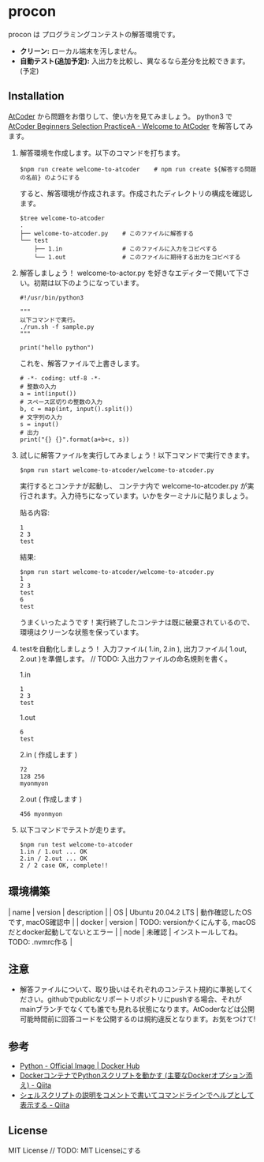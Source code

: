 # procon

procon は プログラミングコンテストの解答環境です。

* **クリーン:** ローカル端末を汚しません。
* **自動テスト(追加予定):** 入出力を比較し、異なるなら差分を比較できます。(予定)

## Installation

[AtCoder](https://atcoder.jp/home) から問題をお借りして、使い方を見てみましょう。
python3 で [AtCoder Beginners Selection PracticeA - Welcome to AtCoder](https://atcoder.jp/contests/abs/tasks/practice_1?lang=ja) を解答してみます。

1. 解答環境を作成します。以下のコマンドを打ちます。

    ```
    $npm run create welcome-to-atcoder    # npm run create ${解答する問題の名前} のようにする
    ```

    すると、解答環境が作成されます。作成されたディレクトリの構成を確認します。

    ```
    $tree welcome-to-atcoder
    .
    ├── welcome-to-atcoder.py    # このファイルに解答する
    └── test
        ├── 1.in                 # このファイルに入力をコピペする
        └── 1.out                # このファイルに期待する出力をコピペする
    ```

1. 解答しましょう！ welcome-to-actor.py を好きなエディターで開いて下さい。初期は以下のようになっています。

    ```
    #!/usr/bin/python3

    """
    以下コマンドで実行。
    ./run.sh -f sample.py
    """

    print("hello python")
    ```

    これを、解答ファイルで上書きします。

    ```
    # -*- coding: utf-8 -*-
    # 整数の入力
    a = int(input())
    # スペース区切りの整数の入力
    b, c = map(int, input().split())
    # 文字列の入力
    s = input()
    # 出力
    print("{} {}".format(a+b+c, s))
    ```

1. 試しに解答ファイルを実行してみましょう！以下コマンドで実行できます。

    ```
    $npm run start welcome-to-atcoder/welcome-to-atcoder.py
    ```

    実行するとコンテナが起動し、 コンテナ内で welcome-to-atcoder.py が実行されます。入力待ちになっています。いかをターミナルに貼りましょう。

    貼る内容:
    ```
    1
    2 3
    test
    ```

    結果:
    ```
    $npm run start welcome-to-atcoder/welcome-to-atcoder.py
    1
    2 3
    test
    6
    test
    ```

    うまくいったようです！実行終了したコンテナは既に破棄されているので、環境はクリーンな状態を保っています。

4. testを自動化しましょう！ 入力ファイル( 1.in, 2.in ), 出力ファイル( 1.out, 2.out )を準備します。
    // TODO: 入出力ファイルの命名規則を書く。

    1.in
    ```
    1
    2 3
    test
    ```

    1.out
    ```
    6
    test
    ```

    2.in ( 作成します )
    ```
    72
    128 256
    myonmyon
    ```

    2.out ( 作成します )
    ```
    456 myonmyon
    ```

5. 以下コマンドでテストが走ります。

    ```
    $npm run test welcome-to-atcoder
    1.in / 1.out ... OK
    2.in / 2.out ... OK
    2 / 2 case OK, complete!!
    ```

## 環境構築

| name | version | description |
| OS | Ubuntu 20.04.2 LTS | 動作確認したOSです, macOS確認中 |
| docker | version | TODO: versionかくにんする, macOSだとdocker起動してないとエラー |
| node | 未確認 | インストールしてね。 TODO: .nvmrc作る |

## 注意
 - 解答ファイルについて、取り扱いはそれぞれのコンテスト規約に準拠してください。githubでpublicなリポートリポジトリにpushする場合、それがmainブランチでなくても誰でも見れる状態になります。AtCoderなどは公開可能時間前に回答コードを公開するのは規約違反となります。お気をつけて!

## 参考

- [Python - Official Image | Docker Hub](https://hub.docker.com/_/python/?tab=description)
- [DockerコンテナでPythonスクリプトを動かす (主要なDockerオプション添え) - Qiita](https://qiita.com/zaki-lknr/items/f0ca0a28e5445884f30a)
- [シェルスクリプトの説明をコメントで書いてコマンドラインでヘルプとして表示する - Qiita](https://qiita.com/progrhyme/items/073dbf58844caa0e4b5c)

## License

MIT License // TODO: MIT Licenseにする